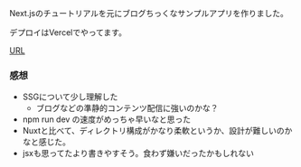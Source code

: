 Next.jsのチュートリアルを元にブログちっくなサンプルアプリを作りました。

デプロイはVercelでやってます。

[URL](https://nextjs-blog-tutorial-peach-eta.vercel.app/)

### 感想
- SSGについて少し理解した
  - ブログなどの準静的コンテンツ配信に強いのかな？
- npm run dev の速度がめっちゃ早いなと思った
- Nuxtと比べて、ディレクトリ構成がかなり柔軟というか、設計が難しいのかなと感じた。
- jsxも思ってたより書きやすそう。食わず嫌いだったかもしれない
